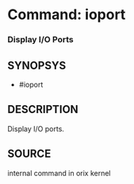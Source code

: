 # Command: ioport

### Display I/O Ports

## SYNOPSYS
+ #ioport

## DESCRIPTION
Display I/O ports.

## SOURCE
internal command in orix kernel
